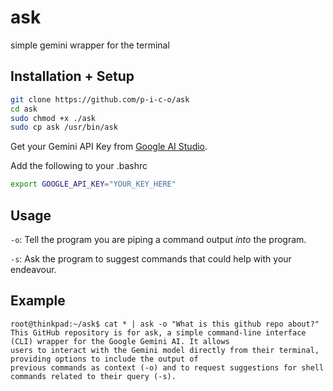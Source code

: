 # ask
simple gemini wrapper for the terminal

## Installation + Setup
```bash
git clone https://github.com/p-i-c-o/ask
cd ask
sudo chmod +x ./ask
sudo cp ask /usr/bin/ask
```
Get your Gemini API Key from [Google AI Studio](https://aistudio.google.com/apikey).

Add the following to your .bashrc
```bash
export GOOGLE_API_KEY="YOUR_KEY_HERE"
```

## Usage
`-o`: Tell the program you are piping a command output _into_ the program.

`-s`: Ask the program to suggest commands that could help with your endeavour.

## Example

``` 
root@thinkpad:~/ask$ cat * | ask -o "What is this github repo about?"
This GitHub repository is for ask, a simple command-line interface (CLI) wrapper for the Google Gemini AI. It allows 
users to interact with the Gemini model directly from their terminal, providing options to include the output of     
previous commands as context (-o) and to request suggestions for shell commands related to their query (-s). 